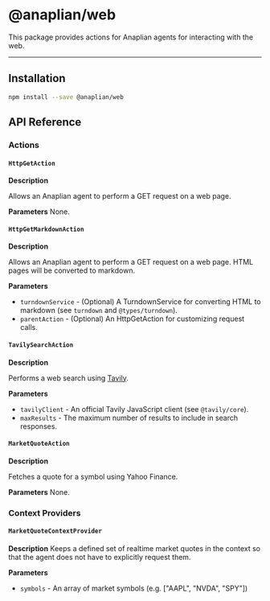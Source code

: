 # **@anaplian/web**

This package provides actions for Anaplian agents for interacting with the web.

---

## **Installation**

```bash
npm install --save @anaplian/web
```

## **API Reference**

### **Actions**

#### `HttpGetAction`

**Description**

Allows an Anaplian agent to perform a GET request on a web page.

**Parameters**
None.

#### `HttpGetMarkdownAction`

**Description**

Allows an Anaplian agent to perform a GET request on a web page. HTML pages will be converted to markdown.

**Parameters**

- `turndownService` - (Optional) A TurndownService for converting HTML to markdown (see `turndown` and `@types/turndown`).
- `parentAction` - (Optional) An HttpGetAction for customizing request calls.

#### `TavilySearchAction`

**Description**

Performs a web search using [Tavily](https://tavily.com).

**Parameters**

- `tavilyClient` - An official Tavily JavaScript client (see `@tavily/core`).
- `maxResults` - The maximum number of results to include in search responses.

#### `MarketQuoteAction`

**Description**

Fetches a quote for a symbol using Yahoo Finance.

**Parameters**
None.

### **Context Providers**

#### `MarketQuoteContextProvider`

**Description**
Keeps a defined set of realtime market quotes in the context so that the agent does not have to explicitly request them.

**Parameters**

- `symbols` - An array of market symbols (e.g. ["AAPL", "NVDA", "SPY"])
